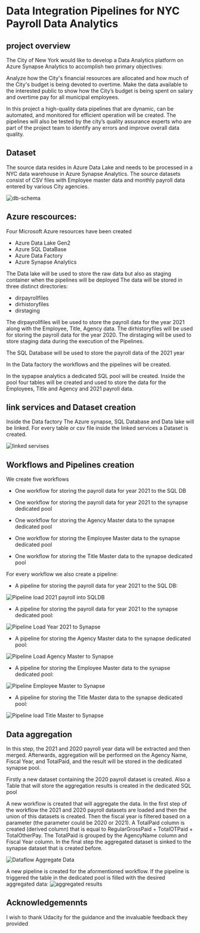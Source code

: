 # Data Integration Pipelines for NYC Payroll Data Analytics
## project overview
The City of New York would like to develop a Data Analytics platform on Azure Synapse Analytics to accomplish two primary objectives:

Analyze how the City's financial resources are allocated and how much of the City's budget is being devoted to overtime.
Make the data available to the interested public to show how the City’s budget is being spent on salary and overtime pay for all municipal employees.

In this project a high-quality data pipelines that are dynamic, can be automated, and monitored for efficient operation will be created. The pipelines will also be tested by the city’s quality assurance experts who are part of the project team to identify any errors and improve overall data quality.

## Dataset
The source data resides in Azure Data Lake and needs to be processed in a NYC data warehouse in Azure Synapse Analytics. The source datasets consist of CSV files with Employee master data and monthly payroll data entered by various City agencies.

![db-schema](https://user-images.githubusercontent.com/46052843/217810408-44cca1a0-0e3f-47df-8d77-0aca632ab6fe.jpeg)

## Azure rescources:
Four Microsoft Azure resources have been created 
- Azure Data Lake Gen2
- Azure SQL DataBase
- Azure Data Factory
- Azure Synapse Analytics

The Data lake will be used to store the raw data but also as staging container when the pipelines will be deployed
The data will be stored in three distinct directories:
- dirpayrollfiles
- dirhistoryfiles
- dirstaging

The dirpayrollfiles will be used to store the payroll data for the year 2021 along with the Employee, Title, Agency data. The dirhistoryfiles will be used for storing the payroll data for the year 2020. The dirstaging will be used to store staging data during the execution of the Pipelines.

The SQL Database will be used to store the payroll data of the 2021 year 

In the Data factory the workflows and the pipelines will be created.

In the sypapse analytics a dedicated SQL pool will be created. Inside the pool four tables will be created and used to store the data for the Employees, Title and Agency and 2021 payroll data.

## link services and Dataset creation
Inside the Data factory 
The Azure synapse, SQL Database and Data lake will be linked. For every table or csv file inside the linked services a Dataset is created.

![linked servises](https://user-images.githubusercontent.com/46052843/217815038-39d8892f-6add-4350-ae5b-cf7aa7358ced.png)



## Workflows and Pipelines creation 

We create five workflows

- One workflow for storing the payroll data for year 2021 to the SQL DB

- One workflow for storing the payroll data for year 2021 to the synapse dedicated pool

- One workflow for storing the Agency Master data to the synapse dedicated pool

- One workflow for storing the Employee Master data to the synapse dedicated pool

- One workflow for storing the Title Master data to the synapse dedicated pool

For every workflow we also create a pipeline:

- A pipeline for storing the payroll data for year 2021 to the SQL DB:

![Pipeline load 2021 payroll into SQLDB](https://user-images.githubusercontent.com/46052843/217819093-75d6e4b3-76a5-4403-a924-e17ba439533a.png)

- A pipeline for storing the payroll data for year 2021 to the synapse dedicated pool:

![Pipeline Load Year 2021 to Synapse](https://user-images.githubusercontent.com/46052843/217819103-5e830e72-7b95-4d75-8fe5-61aa889e6d08.png)

- A pipeline for storing the Agency Master data to the synapse dedicated pool:

![Pipeline Load Agency Master to Synapse](https://user-images.githubusercontent.com/46052843/217819096-f11dafe4-bde2-4449-98d9-2e5e1ad995b5.png)

- A pipeline for storing the Employee Master data to the synapse dedicated pool:

![Pipeline Employee Master to Synapse](https://user-images.githubusercontent.com/46052843/217819087-46e4a676-4836-4b86-b631-921d64288c6b.png)

- A pipeline for storing the Title Master data to the synapse dedicated pool:

![Pipeline load Title Master to Synapse](https://user-images.githubusercontent.com/46052843/217819099-4cc13d2b-bede-456e-891b-73627c526234.png)

## Data aggregation 
In this step, the 2021 and 2020 payroll year data will be extracted and then merged. Afterwards, aggregation will be performed on the Agency Name, Fiscal Year, and TotalPaid, and the result will be stored in the dedicated synapse pool.

Firstly a new dataset containing the 2020 payroll dataset is created. Also a Table that will store the aggregation results is created in the dedicated SQL pool

A new workflow is created that will aggregate the data. In the first step of the workflow the 2021 and 2020 payroll datasets are loaded and then the union of this datasets is created. Then the fiscal year is filtered based on a parameter (the parameter could be 2020 or 2021). A TotalPaid column is created (derived column) that is equal to RegularGrossPaid + TotalOTPaid + TotalOtherPay. The TotalPaid is grouped by the AgencyName column and Fiscal Year column. In the final step the aggregated dataset is sinked to the synapse dataset that is created before. 

![Dataflow Aggregate Data](https://user-images.githubusercontent.com/46052843/217829436-8b6a4024-e503-4fd6-8c7f-239a39ef8e1a.png)

A new pipeline is created for the aformentioned workflow. If the pipeline is triggered the table in the dedicated pool is filled with the desired aggregated data:
![aggregated results ](https://user-images.githubusercontent.com/46052843/217830677-35e71bf3-dc8f-44e7-a5d8-0627dc38dc25.png)

## Acknowledgemennts
I wish to thank Udacity for the guidance and the invaluable feedback they provided

